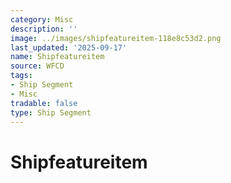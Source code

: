 ```yaml
---
category: Misc
description: ''
image: ../images/shipfeatureitem-118e8c53d2.png
last_updated: '2025-09-17'
name: Shipfeatureitem
source: WFCD
tags:
- Ship Segment
- Misc
tradable: false
type: Ship Segment
---
```


# Shipfeatureitem

